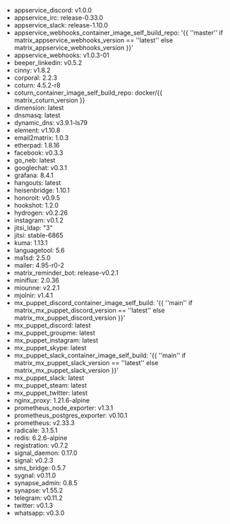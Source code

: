 * appservice_discord: v1.0.0
* appservice_irc: release-0.33.0
* appservice_slack: release-1.10.0
* appservice_webhooks_container_image_self_build_repo: '{{ ''master'' if matrix_appservice_webhooks_version == ''latest'' else matrix_appservice_webhooks_version }}'
* appservice_webhooks: v1.0.3-01
* beeper_linkedin: v0.5.2
* cinny: v1.8.2
* corporal: 2.2.3
* coturn: 4.5.2-r8
* coturn_container_image_self_build_repo: docker/{{ matrix_coturn_version }}
* dimension: latest
* dnsmasq: latest
* dynamic_dns: v3.9.1-ls79
* element: v1.10.8
* email2matrix: 1.0.3
* etherpad: 1.8.16
* facebook: v0.3.3
* go_neb: latest
* googlechat: v0.3.1
* grafana: 8.4.1
* hangouts: latest
* heisenbridge: 1.10.1
* honoroit: v0.9.5
* hookshot: 1.2.0
* hydrogen: v0.2.26
* instagram: v0.1.2
* jitsi_ldap: "3"
* jitsi: stable-6865
* kuma: 1.13.1
* languagetool: 5.6
* ma1sd: 2.5.0
* mailer: 4.95-r0-2
* matrix_reminder_bot: release-v0.2.1
* miniflux: 2.0.36
* miounne: v2.2.1
* mjolnir: v1.4.1
* mx_puppet_discord_container_image_self_build: '{{ ''main'' if matrix_mx_puppet_discord_version == ''latest'' else matrix_mx_puppet_discord_version }}'
* mx_puppet_discord: latest
* mx_puppet_groupme: latest
* mx_puppet_instagram: latest
* mx_puppet_skype: latest
* mx_puppet_slack_container_image_self_build: '{{ ''main'' if matrix_mx_puppet_slack_version == ''latest'' else matrix_mx_puppet_slack_version }}'
* mx_puppet_slack: latest
* mx_puppet_steam: latest
* mx_puppet_twitter: latest
* nginx_proxy: 1.21.6-alpine
* prometheus_node_exporter: v1.3.1
* prometheus_postgres_exporter: v0.10.1
* prometheus: v2.33.3
* radicale: 3.1.5.1
* redis: 6.2.6-alpine
* registration: v0.7.2
* signal_daemon: 0.17.0
* signal: v0.2.3
* sms_bridge: 0.5.7
* sygnal: v0.11.0
* synapse_admin: 0.8.5
* synapse: v1.55.2
* telegram: v0.11.2
* twitter: v0.1.3
* whatsapp: v0.3.0
